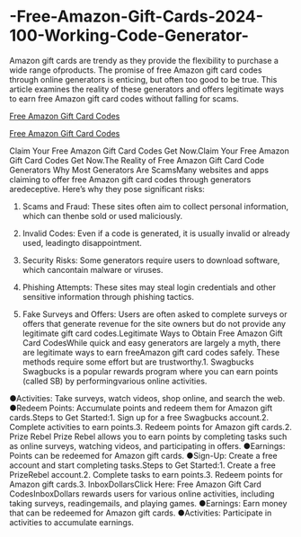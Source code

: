 # -Free-Amazon-Gift-Cards-2024-100-Working-Code-Generator-
Amazon gift cards are trendy as they provide the flexibility to purchase a wide range ofproducts. The promise of free Amazon gift card codes through online generators is enticing, but often too good to be true. This article examines the reality of these generators and offers legitimate ways to earn free Amazon gift card codes without falling for scams.

[Free Amazon Gift Card Codes](https://earnsters.com/amazon-gift-card-generator/)

[Free Amazon Gift Card Codes](https://earnsters.com/amazon-gift-card-generator/)

Claim Your Free Amazon Gift Card Codes Get Now.Claim Your Free Amazon Gift Card Codes Get Now.The Reality of Free Amazon Gift Card Code Generators Why Most Generators Are ScamsMany websites and apps claiming to offer free Amazon gift card codes through generators aredeceptive. Here’s why they pose significant risks:

1. Scams and Fraud: These sites often aim to collect personal information, which can thenbe sold or used maliciously.

2. Invalid Codes: Even if a code is generated, it is usually invalid or already used, leadingto disappointment.

3. Security Risks: Some generators require users to download software, which cancontain malware or viruses.

4. Phishing Attempts: These sites may steal login credentials and other sensitive information through phishing tactics.

5. Fake Surveys and Offers: Users are often asked to complete surveys or offers that generate revenue for the site owners but do not provide any legitimate gift card codes.Legitimate Ways to Obtain Free Amazon Gift Card CodesWhile quick and easy generators are largely a myth, there are legitimate ways to earn freeAmazon gift card codes safely. These methods require some effort but are trustworthy.1. Swagbucks Swagbucks is a popular rewards program where you can earn points (called SB) by performingvarious online activities.

●Activities: Take surveys, watch videos, shop online, and search the web.
●Redeem Points: Accumulate points and redeem them for Amazon gift cards.Steps to Get Started:1. Sign up for a free Swagbucks account.2. Complete activities to earn points.3. Redeem points for Amazon gift cards.2. Prize Rebel Prize Rebel allows you to earn points by completing tasks such as online surveys, watching videos, and participating in offers.
●Earnings: Points can be redeemed for Amazon gift cards.
●Sign-Up: Create a free account and start completing tasks.Steps to Get Started:1. Create a free PrizeRebel account.2. Complete tasks to earn points.3. Redeem points for Amazon gift cards.3. InboxDollarsClick Here: Free Amazon Gift Card CodesInboxDollars rewards users for various online activities, including taking surveys, readingemails, and playing games.
●Earnings: Earn money that can be redeemed for Amazon gift cards.
●Activities: Participate in activities to accumulate earnings.

